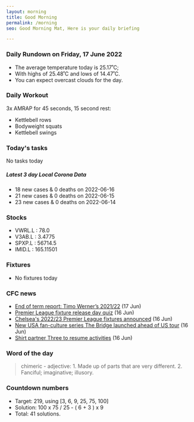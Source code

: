 ```yaml
---
layout: morning
title: Good Morning
permalink: /morning
seo: Good Morning Mat, Here is your daily briefing

---
```


<!-- weather_marker starts -->
### Daily Rundown on Friday, 17 June 2022

- The average temperature today is 25.17˚C;
- With highs of 25.48˚C and lows of 14.47˚C.
- You can expect overcast clouds for the day.

<!-- weather_marker ends -->

### Daily Workout
<!-- workout_marker starts -->
3x AMRAP for 45 seconds, 15 second rest:

- Kettlebell rows
- Bodyweight squats
- Kettlebell swings

<!-- workout_marker ends -->

### Today's tasks
<!-- task_marker starts -->
No tasks today
<!-- task_marker ends -->

<!-- c19_marker starts -->
##### Latest 3 day Local Corona Data

- 18 new cases & 0 deaths on 2022-06-16
- 21 new cases & 0 deaths on 2022-06-15
- 23 new cases & 0 deaths on 2022-06-14

<!-- c19_marker ends -->

### Stocks

<!-- stocks_marker starts -->

- VWRL.L : 78.0
- V3AB.L : 3.4775
- SPXP.L : 56714.5
- IMID.L : 165.11501

<!-- stocks_marker ends -->

### Fixtures

<!-- sports_marker starts -->

- No fixtures today
<!-- sports_marker ends -->

### CFC news

<!-- cfc_marker starts -->
- [End of term report: Timo Werner’s 2021/22](https://www.chelseafc.com/en/news/2022/06/17/end-of-term-report--timo-werner-s-2021-220) (17 Jun)
- [Premier League fixture release day quiz](https://www.chelseafc.com/en/news/2022/06/16/premier-league-fixture-release-day-quiz) (16 Jun)
- [Chelsea's 2022/23 Premier League fixtures announced](https://www.chelseafc.com/en/news/2022/06/16/chelsea-s-2022-23-premier-league-fixtures-announced) (16 Jun)
- [New USA fan-culture series The Bridge launched ahead of US tour](https://www.chelseafc.com/en/news/2022/06/16/new-usa-fan-culture-series-the-bridge-launched-ahead-of-us-tour) (16 Jun)
- [Shirt partner Three to resume activities](https://www.chelseafc.com/en/news/2022/06/16/shirt-partner-three-to-resume-activities0) (16 Jun)

<!-- cfc_marker ends -->

### Word of the day
<!-- word_marker starts -->

 > chimeric - adjective: 1. Made up of parts that are very different. 2. Fanciful; imaginative; illusory.

<!-- word_marker ends -->

### Countdown numbers
<!-- game_marker starts -->

- Target: 219, using [3, 6, 9, 25, 75, 100]
- Solution: 100 x 75 / 25 - ( 6 + 3 ) x 9
- Total: 41 solutions.

<!-- game_marker ends -->